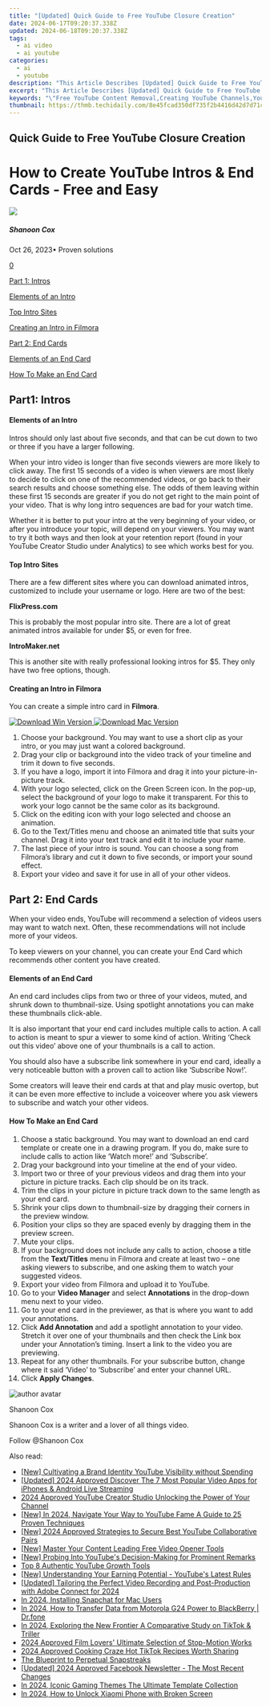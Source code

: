 ```yaml
---
title: "[Updated] Quick Guide to Free YouTube Closure Creation"
date: 2024-06-17T09:20:37.338Z
updated: 2024-06-18T09:20:37.338Z
tags:
  - ai video
  - ai youtube
categories:
  - ai
  - youtube
description: "This Article Describes [Updated] Quick Guide to Free YouTube Closure Creation"
excerpt: "This Article Describes [Updated] Quick Guide to Free YouTube Closure Creation"
keywords: "\"Free YouTube Content Removal,Creating YouTube Channels,YouTube Channel Deactivation,Closing YouTube Accounts,YouTube Archiving Guide,Legal YouTube Shutdown,Privacy-Enhanced YouTube Exit\""
thumbnail: https://thmb.techidaily.com/8e45fcad350df735f2b4416d42d7d71c8933e8227de663d1016dd55e7780d59f.jpg
---
```


## Quick Guide to Free YouTube Closure Creation

# How to Create YouTube Intros & End Cards - Free and Easy

![](https://images.wondershare.com/filmora/article-images/shannon-cox.jpg)

##### Shanoon Cox

 Oct 26, 2023• Proven solutions

[0](#commentsBoxSeoTemplate)

[Part 1: Intros](#part1)

[Elements of an Intro](#elements)

[Top Intro Sites](#top)

[Creating an Intro in Filmora](#creating)

[Part 2: End Cards](#part2)

[Elements of an End Card](#element)

[How To Make an End Card](#how-to)

## Part1: Intros

#### Elements of an Intro

Intros should only last about five seconds, and that can be cut down to two or three if you have a larger following.

When your intro video is longer than five seconds viewers are more likely to click away. The first 15 seconds of a video is when viewers are most likely to decide to click on one of the recommended videos, or go back to their search results and choose something else. The odds of them leaving within these first 15 seconds are greater if you do not get right to the main point of your video. That is why long intro sequences are bad for your watch time.

Whether it is better to put your intro at the very beginning of your video, or after you introduce your topic, will depend on your viewers. You may want to try it both ways and then look at your retention report (found in your YouTube Creator Studio under Analytics) to see which works best for you.

#### Top Intro Sites

There are a few different sites where you can download animated intros, customized to include your username or logo. Here are two of the best:

**FlixPress.com**

This is probably the most popular intro site. There are a lot of great animated intros available for under $5, or even for free.

**IntroMaker.net**

This is another site with really professional looking intros for $5\. They only have two free options, though.

#### Creating an Intro in Filmora

You can create a simple intro card in **Filmora**.

[![Download Win Version](https://images.wondershare.com/filmora/guide/download-btn-win.jpg) ](https://tools.techidaily.com/wondershare/filmora/download/) [![Download Mac Version](https://images.wondershare.com/filmora/guide/download-btn-mac.jpg) ](https://tools.techidaily.com/wondershare/filmora/download/)

1. Choose your background. You may want to use a short clip as your intro, or you may just want a colored background.
2. Drag your clip or background into the video track of your timeline and trim it down to five seconds.
3. If you have a logo, import it into Filmora and drag it into your picture-in-picture track.
4. With your logo selected, click on the Green Screen icon. In the pop-up, select the background of your logo to make it transparent. For this to work your logo cannot be the same color as its background.
5. Click on the editing icon with your logo selected and choose an animation.
6. Go to the Text/Titles menu and choose an animated title that suits your channel. Drag it into your text track and edit it to include your name.
7. The last piece of your intro is sound. You can choose a song from Filmora’s library and cut it down to five seconds, or import your sound effect.
8. Export your video and save it for use in all of your other videos.

## Part 2: End Cards

When your video ends, YouTube will recommend a selection of videos users may want to watch next. Often, these recommendations will not include more of your videos.

To keep viewers on your channel, you can create your End Card which recommends other content you have created.

#### Elements of an End Card

An end card includes clips from two or three of your videos, muted, and shrunk down to thumbnail-size. Using spotlight annotations you can make these thumbnails click-able.

It is also important that your end card includes multiple calls to action. A call to action is meant to spur a viewer to some kind of action. Writing ‘Check out this video’ above one of your thumbnails is a call to action.

You should also have a subscribe link somewhere in your end card, ideally a very noticeable button with a proven call to action like ‘Subscribe Now!’.

Some creators will leave their end cards at that and play music overtop, but it can be even more effective to include a voiceover where you ask viewers to subscribe and watch your other videos.

#### How To Make an End Card

1. Choose a static background. You may want to download an end card template or create one in a drawing program. If you do, make sure to include calls to action like ‘Watch more!’ and ‘Subscribe’.
2. Drag your background into your timeline at the end of your video.
3. Import two or three of your previous videos and drag them into your picture in picture tracks. Each clip should be on its track.
4. Trim the clips in your picture in picture track down to the same length as your end card.
5. Shrink your clips down to thumbnail-size by dragging their corners in the preview window.
6. Position your clips so they are spaced evenly by dragging them in the preview screen.
7. Mute your clips.
8. If your background does not include any calls to action, choose a title from the **Text/Titles** menu in Filmora and create at least two – one asking viewers to subscribe, and one asking them to watch your suggested videos.
9. Export your video from Filmora and upload it to YouTube.
10. Go to your **Video Manager** and select **Annotations** in the drop-down menu next to your video.
11. Go to your end card in the previewer, as that is where you want to add your annotations.
12. Click **Add Annotation** and add a spotlight annotation to your video. Stretch it over one of your thumbnails and then check the Link box under your Annotation’s timing. Insert a link to the video you are previewing.
13. Repeat for any other thumbnails. For your subscribe button, change where it said ‘Video’ to ‘Subscribe’ and enter your channel URL.
14. Click **Apply Changes**.

![author avatar](https://images.wondershare.com/filmora/article-images/shannon-cox.jpg)

Shanoon Cox

Shanoon Cox is a writer and a lover of all things video.

Follow @Shanoon Cox


<ins class="adsbygoogle"
     style="display:block"
     data-ad-format="autorelaxed"
     data-ad-client="ca-pub-7571918770474297"
     data-ad-slot="1223367746"></ins>



<ins class="adsbygoogle"
     style="display:block"
     data-ad-client="ca-pub-7571918770474297"
     data-ad-slot="8358498916"
     data-ad-format="auto"
     data-full-width-responsive="true"></ins>

<span class="atpl-alsoreadstyle">Also read:</span>
<div><ul>
<li><a href="https://youtube-data.techidaily.com/ultivating-a-brand-identity-youtube-visibility-without-spending/"><u>[New] Cultivating a Brand Identity  YouTube Visibility without Spending</u></a></li>
<li><a href="https://youtube-data.techidaily.com/ed-2024-approved-discover-the-7-most-popular-video-apps-for-iphones-and-android-live-streaming/"><u>[Updated] 2024 Approved  Discover  The 7 Most Popular Video Apps for iPhones & Android Live Streaming</u></a></li>
<li><a href="https://youtube-data.techidaily.com/approved-youtube-creator-studio-unlocking-the-power-of-your-channel/"><u>2024 Approved  YouTube Creator Studio  Unlocking the Power of Your Channel</u></a></li>
<li><a href="https://youtube-data.techidaily.com/n-2024-navigate-your-way-to-youtube-fame-a-guide-to-25-proven-techniques/"><u>[New] In 2024, Navigate Your Way to YouTube Fame  A Guide to 25 Proven Techniques</u></a></li>
<li><a href="https://youtube-data.techidaily.com/024-approved-strategies-to-secure-best-youtube-collaborative-pairs/"><u>[New] 2024 Approved  Strategies to Secure Best YouTube Collaborative Pairs</u></a></li>
<li><a href="https://youtube-data.techidaily.com/aster-your-content-leading-free-video-opener-tools/"><u>[New] Master Your Content  Leading Free Video Opener Tools</u></a></li>
<li><a href="https://youtube-data.techidaily.com/robing-into-youtubes-decision-making-for-prominent-remarks/"><u>[New] Probing Into YouTube's Decision-Making for Prominent Remarks</u></a></li>
<li><a href="https://youtube-data.techidaily.com/-authentic-youtube-growth-tools/"><u>Top 8 Authentic YouTube Growth Tools</u></a></li>
<li><a href="https://youtube-data.techidaily.com/nderstanding-your-earning-potential-youtubes-latest-rules/"><u>[New] Understanding Your Earning Potential - YouTube's Latest Rules</u></a></li>
<li><a href="https://screen-sharing-recording.techidaily.com/updated-tailoring-the-perfect-video-recording-and-post-production-with-adobe-connect-for-2024/"><u>[Updated] Tailoring the Perfect Video  Recording and Post-Production with Adobe Connect for 2024</u></a></li>
<li><a href="https://snapchat-videos.techidaily.com/in-2024-installing-snapchat-for-mac-users/"><u>In 2024, Installing Snapchat for Mac Users</u></a></li>
<li><a href="https://android-transfer.techidaily.com/in-2024-how-to-transfer-data-from-motorola-g24-power-to-blackberry-drfone-by-drfone-transfer-from-android-transfer-from-android/"><u>In 2024, How to Transfer Data from Motorola G24 Power to BlackBerry | Dr.fone</u></a></li>
<li><a href="https://some-knowledge.techidaily.com/in-2024-exploring-the-new-frontier-a-comparative-study-on-tiktok-and-triller/"><u>In 2024, Exploring the New Frontier  A Comparative Study on TikTok & Triller</u></a></li>
<li><a href="https://some-techniques.techidaily.com/2024-approved-film-lovers-ultimate-selection-of-stop-motion-works/"><u>2024 Approved  Film Lovers' Ultimate Selection of Stop-Motion Works</u></a></li>
<li><a href="https://tiktok-videos.techidaily.com/2024-approved-cooking-craze-hot-tiktok-recipes-worth-sharing/"><u>2024 Approved  Cooking Craze  Hot TikTok Recipes Worth Sharing</u></a></li>
<li><a href="https://snapchat-videos.techidaily.com/the-blueprint-to-perpetual-snapstreaks/"><u>The Blueprint to Perpetual Snapstreaks</u></a></li>
<li><a href="https://facebook-videos.techidaily.com/updated-2024-approved-facebook-newsletter-the-most-recent-changes/"><u>[Updated] 2024 Approved  Facebook Newsletter - The Most Recent Changes</u></a></li>
<li><a href="https://youtube-help.techidaily.com/in-2024-iconic-gaming-themes-the-ultimate-template-collection/"><u>In 2024, Iconic Gaming Themes  The Ultimate Template Collection</u></a></li>
<li><a href="https://unlock-android.techidaily.com/in-2024-how-to-unlock-xiaomi-phone-with-broken-screen-by-drfone-android/"><u>In 2024, How to Unlock Xiaomi Phone with Broken Screen</u></a></li>
</ul></div>

